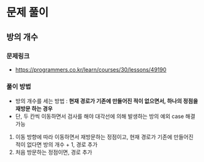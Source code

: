 # 문제 풀이

## **방의 개수**

### 문제링크
- https://programmers.co.kr/learn/courses/30/lessons/49190

### 풀이 방법
- 방의 개수를 세는 방법 : **현재 경로가 기존에 만들어진 적이 없으면서, 하나의 정점을 재방문 하는 경우**
- 단, 두 칸씩 이동하면서 검사를 해야 대각선에 의해 발생하는 방의 예외 case 해결 가능 

1. 이동 방향에 따라 이동하면서 재방문하는 정점이고, 현재 경로가 기존에 만들어진 적이 없다면 방의 개수 + 1, 경로 추가
2. 처음 방문하는 정점이면, 경로 추가 